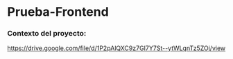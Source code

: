 # Prueba-Frontend
### Contexto del proyecto:
https://drive.google.com/file/d/1P2pAlQXC9z7GI7Y7St--ytWLqnTz5ZOj/view

